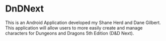 # DnDNext
This is an Android Application developed my Shane Herd and Dane Gilbert. This application will allow users to more easily 
create and manage characters for Dungeons and Dragons 5th Edition (D&amp;D Next).
